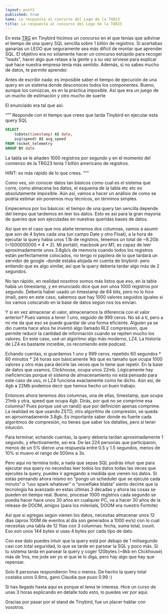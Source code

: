 ```yaml
---
layout: post2
published: true
name: La respuesta al concurso del Lego de la TGR23
title: La respuesta al concurso del Lego de la TGR23
---
```



En esta [TRG](https://www.trgcon.com/) en Tinybird hicimos un concurso en el que tenías que adivinar el tiempo de una query SQL sencilla sobre 1 billón de registros. Si acertabas ganarías un LEGO que seguramente sea más difícil de montar que aprender SQL. El objetivo era no sólamente hacer un concurso estúpido para recoger "leads", hacer algo que retase a la gente y a su vez sirviese para explicar qué hace nuestra empresa tenía más sentido. Además, si no sabes mucho de datos, te permite aprender.

Antes de escribir nada: es imposible saber el tiempo de ejecución de una query en un sistema donde desconoces todos los componentes. Bueno, aunque los conozcas, es en la práctica imposible. Así que era un juego de un mucho de estimación y otro mucho de suerte

El enunciado era tal que así:

“””
Responde con el tiempo que crees que tarda Tinybird en ejecutar esta query SQL 

```sql
SELECT 
    toDate(timestamp) AS date, 
    avg(speed) AS avg_speed
FROM rocket_telemetry 
GROUP BY date
``````


La tabla se le añaden 1000 registros por segundo y en el momento del comienzo de la TRG23 tenía 1 billón americano de registros.


HINT: es más rápido de lo que crees.
“””


Como ves, sin conocer datos tan básicos como cual es el sistema que corre, como almacena los datos, el esquema de la tabla etc etc es absolutamente imposible. Aún así, vamos a hacer un análisis de como se podría estimar sin ponernos muy técnicos, en términos simples.

Empecemos por los básicos: el tiempo de una query tan sencilla depende del tiempo que tardemos en leer los datos. Esto es así para la gran mayoría de queries que son ejecutadas en nuestras queridas bases de datos.

Así que en el caso que nos atañe tenemos dos columnas, vamos a asumir que son de 4 bytes cada una (un campo Date y otro Float), a la hora de ejecutar la query había unos 1.1b de registros, tenemos un total de ~8.2Gb (=1000000000 * 4 * 2). Mi portátil, macbook pro M1, es capaz de leer aproximadamente unos 3.8gb/s de memoria cuando todos los registros están perfectamente colocados, no tengo ni pajolera de lo que tardará un servidor de google -donde estaba alojada mi cuenta de tinybird- pero entiendo que es algo similar, así que la query debería tardar algo más de 2 segundos.

No tan rápido, en realidad nosotros somos más listos que eso, en la tabla había un timestamp, y en enunciado dice que son unos 1000 registros por segundo. Debería haber usado un timestamp de 64 bits, pero no lo hice (mal), pero en este caso, sabemos que hay 1000 valores seguidos iguales si los vamos colocando en la base de datos según nos los envían.

Y si en vez almacenar el valor, almacenamos la diferencia con el valor anterior? Pues vamos a tener 1 uno, seguido de 999 ceros. No sé a ti, pero a mi me da que eso se puede guardar de una forma eficiente. Alguien ya se dio cuenta hace años he inventó algo llamado RLE compression, que permite reducir la cantidad de información cuando se repiten mucho los valores. En este caso, usé un algoritmo algo más moderno, LZ4. La historia de LZ4 es bastante increíble, os recomiendo este podcast.

Echando cuentas, si guardamos 1 uno y 999 ceros, repetido 60 segundos * 60 minutos * 24 horas son básicamente 1kb que es tamaño que ocupa 1000 valores y otro más para decirle las veces que lo tiene que repetir. En la base de datos que usamos, Clickhouse, ocupa unos 22mb. Lógicamente hay ineficiencias porque el sistema de almacenamiento no está pensado para este caso de uso, ni LZ4 funciona exactamente como he dicho. Aún así, de 4gb a 22Mb podemos decir que hemos hecho un buen trabajo.

Entonces ahora tenemos dos columnas, una de ellas, timestamp, que ocupa 21mb y otra, speed que ocupa 4gb. Dirás, por qué no se comprime esa columna? Pues porque usé un rand() que por definición apenas comprime. La realidad es que usando ZSTD, otro algoritmo de compresión, se queda en aproximadamente 3.8gb. Es importante saber donde es fuerte cada algoritmos de compresión, no tienes que saber los detalles, pero sí tener intuición. 

Para terminar, echando cuentas, la query debería tardan aproximadamente 1 segundo, y efectivamente, así era. De las 224 personas que participaron, menos de un 5% dieron una respuesta entre 0.5 y 1.5 segundos, menos de 10% si muevo el rango de 500ms a 3s.

Pero aquí no termina todo, a nada que sepas SQL podrás intuir que para ejecutar esa query no necesitas leer todos los datos todas las veces que ejecutes la query, puedes ir agregando a medida que vienen los datos. SI estás pensando ahora mismo en “pongo un scheduler que se ejecute cada minuto” o “uso spark whatever” o “snowflake blabla” siento decirte que la tecnología ha avanzado en estas últimas 3 décadas y ahora las cosas se pueden en tiempo real. Bueno, procesar 1000 registros cada segundo se puedía hacer hace unos 30 años en cualquier PC, va a hacer 30 años de la release de DOOM, amigos (para los milenials, DOOM era nuestro Fortnite)

Así que si agregas según vienen los datos, necesitas almacenar unos 12 días (aprox 100M de eventos al día son generados a 1000 ev/s) con lo cual necesitas una tabla de 12 filas con 3 columnas: fecha, suma total, count. Eso son unos 144 bytes si usas 4 bytes por cada tipo de dato.

Con ese dato puedes intuir que la query está por debajo de 1 milisegundo casi con total seguridad, lo que se tarde en parsear la SQL y poco más. Si tu sistema tarda en parsear la query y coger 120bytes (~8kb en Clickhouse) más de 1ms, me jode ser yo el que te lo diga, pero hay algo que hay que repensar.

Solo 8 personas respondieron 1ms o menos. De hecho la query total costaba unos 0.8ms, ganó Claudia que puso 0.99 :) 

Si has llegado hasta aquí es porque el tema te interesa. Hice un curso de unas 3 horas explicando en detalle todo esto, lo puedes ver por aquí.

Gracias por pasar por el stand de Tinybird, fue un placer hablar con vosotros.

